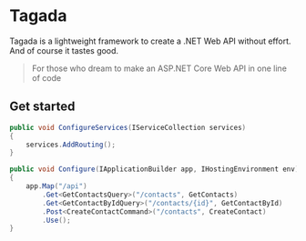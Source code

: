 # Tagada

Tagada is a lightweight framework to create a .NET Web API without effort. And of course it tastes good.

> For those who dream to make an ASP.NET Core Web API in one line of code

## Get started

```csharp
public void ConfigureServices(IServiceCollection services)
{
    services.AddRouting();
}

public void Configure(IApplicationBuilder app, IHostingEnvironment env)
{
    app.Map("/api")
        .Get<GetContactsQuery>("/contacts", GetContacts)
        .Get<GetContactByIdQuery>("/contacts/{id}", GetContactById)
        .Post<CreateContactCommand>("/contacts", CreateContact)
        .Use();
}
```